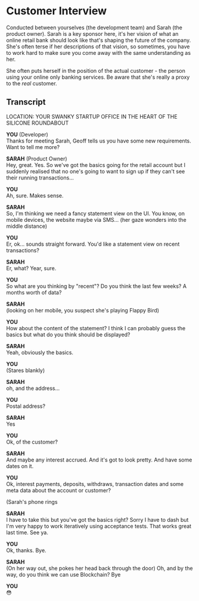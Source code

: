 
# Customer Interview

Conducted between yourselves (the development team) and Sarah (the product owner). Sarah is a key sponsor here, it's her vision of what an online retail bank should look like that's shaping the future of the company. She's often terse if her descriptions of that vision, so sometimes, you have to work hard to make sure you come away with the same understanding as her. 

She often puts herself in the position of the actual customer - the person using your online only banking services. Be aware that she's really a proxy to the _real_ customer.

## Transcript

LOCATION: YOUR SWANKY STARTUP OFFICE IN THE HEART OF THE SILICONE ROUNDABOUT

**YOU** (Developer)  
Thanks for meeting Sarah, Geoff tells us you have some new requirements. Want to tell me more?

**SARAH** (Product Owner)  
Hey, great. Yes. So we've got the basics going for the retail account but I suddenly realised that no one's going to want to sign up if they can't see their running transactions...

**YOU**  
Ah, sure. Makes sense.

**SARAH**    
So, I'm thinking we need a fancy statement view on the UI. You know, on mobile devices, the website maybe via SMS... (her gaze wonders into the middle distance)

**YOU**  
Er, ok... sounds straight forward. You'd like a statement view on recent transactions?

**SARAH**  
Er, what? Year, sure. 

**YOU**  
So what are you thinking by "recent"? Do you think the last few weeks? A months worth of data?

**SARAH**  
(looking on her mobile, you suspect she's playing Flappy Bird) 

**YOU**  
How about the content of the statement? I think I can probably guess the basics but what do you think should be displayed?

**SARAH**  
Yeah, obviously the basics.

**YOU**  
(Stares blankly)

**SARAH**  
oh, and the address...

**YOU**  
Postal address?

**SARAH**  
Yes

**YOU**  
Ok, of the customer?

**SARAH**  
And maybe any interest accrued. And it's got to look pretty. And have some dates on it.

**YOU**  
Ok, interest payments, deposits, withdraws, transaction dates and some meta data about the account or customer?

(Sarah's phone rings

**SARAH**  
I have to take this but you've got the basics right? Sorry I have to dash but I'm very happy to work iteratively using acceptance tests. That works great last time. See ya.

**YOU**  
Ok, thanks. Bye.

**SARAH**  
(On her way out, she pokes her head back through the door)
Oh, and by the way, do you think we can use Blockchain? Bye

**YOU**  
😳